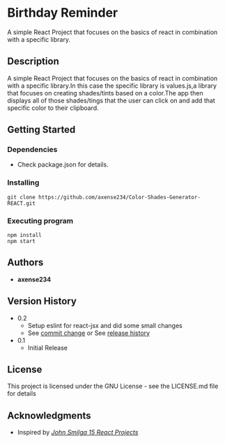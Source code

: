 # **Birthday Reminder**

A simple React Project that focuses on the basics of react in combination with a specific library.

## **Description**

A simple React Project that focuses on the basics of react in combination with a specific library.In this case the specific library is values.js,a library that focuses on creating shades/tints based on a color.The app then displays all of those shades/tings that the user can click on and add that specific color to their clipboard.

## **Getting Started**

### Dependencies

- Check package.json for details.

### Installing

```
git clone https://github.com/axense234/Color-Shades-Generator-REACT.git
```

### Executing program

```
npm install
npm start
```

## **Authors**

- **axense234**

## **Version History**

- 0.2
  - Setup eslint for react-jsx and did some small changes
  - See [commit change](https://github.com/axense234/Color-Shades-Generator-REACT/commits/master) or See [release history](https://github.com/axense234/Color-Shades-Generator-REACT/releases)
- 0.1
  - Initial Release

## **License**

This project is licensed under the GNU License - see the LICENSE.md file for details

## **Acknowledgments**

- Inspired by [_John Smilga 15 React Projects_](https://www.youtube.com/watch?v=a_7Z7C_JCyo&t=8s)
